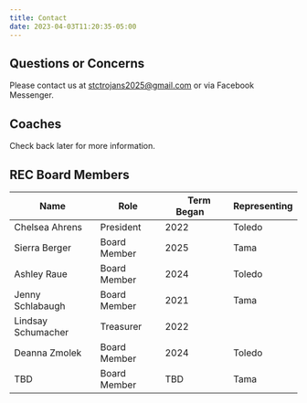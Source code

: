 ```yaml
---
title: Contact
date: 2023-04-03T11:20:35-05:00
---
```


<!--This is a stupid, but apparently necessary file.  It's stupid because this content is not displayed anywhere on the site, but the file is necessary just to make sure the `contact` page exists./-->

## Questions or Concerns

Please contact us at [stctrojans2025@gmail.com](mailto:stctrojans2025@gmail.com) or via Facebook Messenger.  

## Coaches

Check back later for more information.

## REC Board Members

| Name | Role | &emsp;Term Began&emsp; |  Representing  |
| ---  | ---  | ---   | --- |
| Chelsea Ahrens | President | 2022 | Toledo |
| Sierra Berger | Board Member | 2025 | Tama |
| Ashley Raue | Board Member | 2024 | Toledo |
| Jenny Schlabaugh | Board Member | 2021 | Tama |
| Lindsay Schumacher | Treasurer | 2022 | |
| Deanna Zmolek | Board Member | 2024 | Toledo |
| TBD | Board Member | TBD | Tama |



